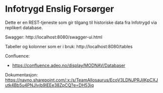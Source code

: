 # Infotrygd Enslig Forsørger

Dette er en REST-tjeneste som gir tilgang til historiske data fra Infotrygd
via replikert database.

Swagger: http://localhost:8080/swagger-ui.html

Tabeller og kolonner som er i bruk: http://localhost:8080/tables 

Confluence:
- https://confluence.adeo.no/display/MODNAV/Databaser

Dokumentasjon:
https://navno.sharepoint.com/:x:/s/TeamAllosaurus/EcoV3LDNJPRJjlKpCXJutk4Bb5u4PNJIvjb9IEEe38ZpCQ?e=DH53jq


